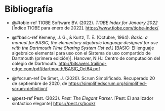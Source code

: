 # Bibliografía
<!-- Con normas APA: -->

<!-- TIOBE Index for January 2022 https://www.tiobe.com/tiobe-index/-->
- @#tobie-ref TIOBE Software BV. (2022). *TIOBE Index for January 2022* [Índice TIOBE para enero de 2022]. https://www.tiobe.com/tiobe-index/

- @#basic-ref Kemeny, J. G., & Kurtz, T. E. (Octubre, 1964). *Basic: a manual for BASIC, the elementary algebraic language designed for use with the Dartmouth Time Sharing System (1st ed.)* [BASIC: El lenguaje algebraico elemental para uso con el Sistema de uso compartido de Dartmouth (primera edición)]. Hanover, N.H.: Centro de computación del colegio de Dartmouth. http://bitsavers.trailing-edge.com/pdf/dartmouth/BASIC_Oct64.pdf

- @#scrum-ref De Smet, J. (2020). Scrum Simplificado. Recuperado 20 de septiembre de 2020, de https://simplifiedscrum.org/simplified-scrum-definition/

- @pest-ref Pest. (2023). *Pest: The Elegant Parser.* [Pest: El analizador sintáctico elegante] https://pest.rs/book/